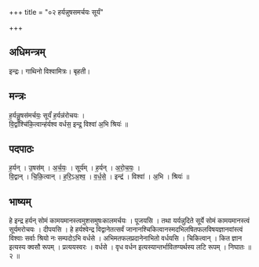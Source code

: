 +++
title = "०२ हर्यन्नुषसमर्चयः सूर्यं"

+++
## अधिमन्त्रम्
इन्द्रः। गाथिनो विश्वामित्रः। बृहती।

## मन्त्रः
ह॒र्यन्नु॒षस॑मर्चयः॒ सूर्यं॑ ह॒र्यन्न॑रोचयः ।  
वि॒द्वाँश्चि॑कि॒त्वान्ह॑र्यश्व वर्धस॒ इन्द्र॒ विश्वा॑ अ॒भि श्रियः॑ ॥

## पदपाठः
ह॒र्यन् । उ॒षस॑म् । अ॒र्च॒यः॒ । सूर्य॑म् । ह॒र्यन् । अ॒रो॒च॒यः॒ ।  
वि॒द्वान् । चि॒कि॒त्वान् । ह॒रि॒ऽअ॒श्व॒ । व॒र्ध॒से॒ । इन्द्र॑ । विश्वा॑ । अ॒भि । श्रियः॑ ॥

## भाष्यम्
हे इन्द्र हर्यन् सोमं कामयमानस्त्वमुशसमुषःकालमर्चयः । पूजयसि । तथा यर्यन्नुदिते सूर्ये सोमं कामयमानस्त्वं सूर्यमरोचयः । दीपयसि । हे हर्यश्वेन्द्र विद्वानेतत्सर्वं जानानश्चिकित्वानस्मदभिलषितफलविषयज्ञानवांस्त्वं विश्वाः सर्वाः श्रियो नः सम्पदोऽभि वर्धसे । अभिमतफलप्रदानेनाभितो वर्धयसि । चिकित्वान् । कित ज्ञान इत्यस्य क्वसौ रूपम् । प्रत्ययस्वरः । वर्धसे । वृध वर्धन इत्यस्यान्तर्भावितण्यर्थस्य लटि रूपम् । निघातः ॥ २ ॥